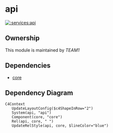 
# api
        
[![:services:api](https://github.com/albertlatacz/shift-left-kotlin/actions/workflows/api-build.yml/badge.svg)](https://github.com/albertlatacz/shift-left-kotlin/actions/workflows/api-build.yml)


## Ownership
This module is maintained by *TEAM1*


## Dependencies
- [core](https://github.com/albertlatacz/shift-left-kotlin/tree/main/libraries/core)

## Dependency Diagram

```mermaid
C4Context        
   UpdateLayoutConfig($c4ShapeInRow="2")                           
   System(api, "api")
   Component(core, "core")
   Rel(api, core, " ") 
   UpdateRelStyle(api, core, $lineColor="blue")                
```
